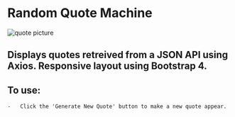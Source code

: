 # Random Quote Machine

![quote picture](https://images.unsplash.com/photo-1504805572947-34fad45aed93?ixlib=rb-1.2.1&ixid=eyJhcHBfaWQiOjEyMDd9&auto=format&fit=crop&w=1350&q=80)

## Displays quotes retreived from a JSON API using Axios. Responsive layout using Bootstrap 4.

## To use:

    -   Click the 'Generate New Quote' button to make a new quote appear.
